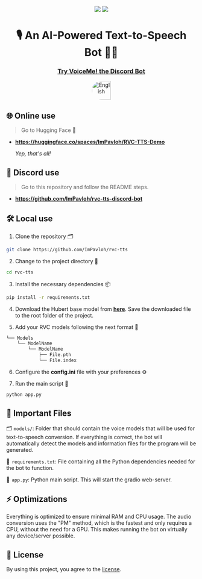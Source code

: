 <div align="center">
  
<a href="https://github.com/ImPavloh/rvc-tts" target="_blank"><img src="https://img.shields.io/github/license/impavloh/rvc-tts?style=for-the-badge&logo=github&logoColor=white"></a>
<a href="https://twitter.com/ImPavloh" target="_blank"><img src="https://img.shields.io/badge/Pavloh-%231DA1F2.svg?style=for-the-badge&logo=twitter&logoColor=white"></a>

<h1>🎙️ An AI-Powered Text-to-Speech Bot 🤖💬</h1>

<h3><a href="https://github.com/ImPavloh/rvc-tts-discord-bot">Try VoiceMe! the Discord Bot</a></h3>
<a href="https://github.com/ImPavloh/rvc-tts-discord-bot"><img alt="English" src="https://i.imgur.com/hc6AbYN.png" width="50px" style="border-top-left-radius: 25px; border-bottom-left-radius: 25px;"></a>


</div>

## 🌐 Online use

> Go to Hugging Face 🤗
 
- **https://huggingface.co/spaces/ImPavloh/RVC-TTS-Demo**

    *Yep, that's all!*

## 🤖 Discord use

> Go to this repository and follow the README steps.

- **https://github.com/ImPavloh/rvc-tts-discord-bot**

## 🛠️ Local use

1. Clone the repository 🗂️
```bash
git clone https://github.com/ImPavloh/rvc-tts
```

2. Change to the project directory 📁
```bash
cd rvc-tts
```

3. Install the necessary dependencies 📦
```bash
pip install -r requirements.txt
```

4. Download the Hubert base model from **[here](https://huggingface.co/spaces/ImPavloh/RVC-TTS-Demo/resolve/main/hubert_base.pt)**. Save the downloaded file to the root folder of the project.

5. Add your RVC models following the next format 📂
```Swift
└── Models
    └── ModelName
        └── ModelName
            ├── File.pth
            └── File.index
```

6. Configure the **config.ini** file with your preferences ⚙️
   
7. Run the main script 🚀
```bash
python app.py
```

## 📄 Important Files

🗂️  `models/`: Folder that should contain the voice models that will be used for text-to-speech conversion. If everything is correct, the bot will automatically detect the models and information files for the program will be generated.

📑  `requirements.txt`: File containing all the Python dependencies needed for the bot to function.

🤖  `app.py`: Python main script. This will start the gradio web-server.

## ⚡ Optimizations

Everything is optimized to ensure minimal RAM and CPU usage. The audio conversion uses the "PM" method, which is the fastest and only requires a CPU, without the need for a GPU. This makes running the bot on virtually any device/server possible.

## 📝 License

By using this project, you agree to the [license](https://github.com/ImPavloh/rvc-tts/blob/main/LICENSE).
